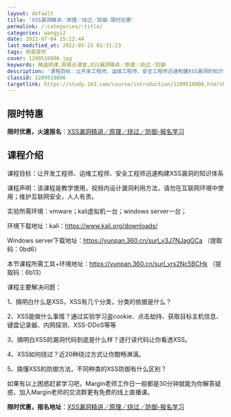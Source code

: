 ```yaml
---
layout: default
title: 'XSS漏洞精讲／原理／绕过／防御-限时优惠'
permalink: /:categories/:title/
categories: wangyi2
date: 2021-07-04 15:12:44
last_modified_at: 2022-05-23 02:31:23
tags: 网易提供
cover: 1209510806.jpg
keywords: 精选网课,网易云课堂,XSS漏洞精讲／原理／绕过／防御
description: '课程目标：让开发工程师、运维工程师、安全工程师迅速构建XSS漏洞的知识体系课程声明：该课程是教学使用，视频内设计漏洞利用'
classid: 1209510806
targetlink: https://study.163.com/course/introduction/1209510806.htm?share=1&shareId=1025206652&utm_campaign=share&utm_medium=iphoneShare&utm_source=&utm_u=1025206652
---
```


## 限时特惠

**限时优惠，火速报名**：[XSS漏洞精讲／原理／绕过／防御-报名学习](https://study.163.com/course/introduction/1209510806.htm?share=1&shareId=1025206652&utm_campaign=share&utm_medium=iphoneShare&utm_source=&utm_u=1025206652)

## 课程介绍

课程目标：让开发工程师、运维工程师、安全工程师迅速构建XSS漏洞的知识体系

课程声明：该课程是教学使用，视频内设计漏洞利用方法，请勿在互联网环境中使用；维护互联网安全，人人有责。

实验所需环境：vmware；kali虚拟机一台；windows server一台；

环境下载地址：kali：https://www.kali.org/downloads/

Windows server下载地址：https://yunpan.360.cn/surl_y3J7NJagGCa （提取码：0bd6）

本节课程所需工具+环境地址：https://yunpan.360.cn/surl_yrs2Nc5BCHk （提取码：6b13）

课程主要解决问题：

1、搞明白什么是XSS，XSS有几个分类，分类的依据是什么？

2、XSS能做什么事情？通过实验学习盗cookie、点击劫持、获取目标主机信息、键盘记录器、内网探测、XSS-DDoS等等

3、搞明白XSS的漏洞代码到底是什么样？逐行读代码让你看透XSS。

4、XSS如何绕过？近20种绕过方式让你酣畅淋漓。

5、搞懂XSS的防御方法，不同种类的XSS防御有什么区别？



如果有以上困惑赶紧学习吧，Margin老师工作日一般都是30分钟就能为你解答疑惑，加入Margin老师的交流群更有免费的线上直播课。

**限时优惠，报名地址**：[XSS漏洞精讲／原理／绕过／防御-报名学习](https://study.163.com/course/introduction/1209510806.htm?share=1&shareId=1025206652&utm_campaign=share&utm_medium=iphoneShare&utm_source=&utm_u=1025206652)

